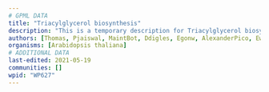 ```yaml
---
# GPML DATA
title: "Triacylglycerol biosynthesis"
description: "This is a temporary description for Triacylglycerol biosynthesis"
authors: [Thomas, Pjaiswal, MaintBot, Ddigles, Egonw, AlexanderPico, Eweitz]
organisms: [Arabidopsis thaliana]
# ADDITIONAL DATA
last-edited: 2021-05-19
communities: []
wpid: "WP627"
---
```

